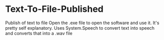 # Text-To-File-Published
Publish of text to file
Open the .exe file to open the software and use it. It's pretty self explanatory. Uses System.Speech to convert text into speech and converts that into a .wav file
